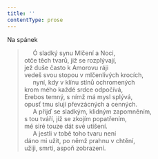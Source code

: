 ```yaml
---
title: ''
contentType: prose
---
```


Na spánek

>      Ó sladký synu Mlčení a Noci,  
> otče těch tvarů, již se rozplývají,  
> jež duše často k Amorovu ráji  
> vedeš svou stopou v mlčenlivých krocích,  
>      nyní, kdy v klínu stínů ochromených  
> krom mého každé srdce odpočívá,  
> Erebos temný, s nímž má mysl splývá,  
> opusť tmu slují převzácných a cenných.  
>      A přijď se sladkým, klidným zapomněním,  
> s tou tváří, jíž se zkojím popatřením,  
> mé siré touze dát své utišení.  
>      A jestli v tobě toho tvaru není  
> dáno mi užít, po němž prahnu v chtění,  
> užiji, smrti, aspoň zobrazení.
